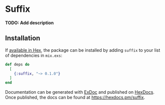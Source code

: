# Suffix

**TODO: Add description**

## Installation

If [available in Hex](https://hex.pm/docs/publish), the package can be installed
by adding `suffix` to your list of dependencies in `mix.exs`:

```elixir
def deps do
  [
    {:suffix, "~> 0.1.0"}
  ]
end
```

Documentation can be generated with [ExDoc](https://github.com/elixir-lang/ex_doc)
and published on [HexDocs](https://hexdocs.pm). Once published, the docs can
be found at <https://hexdocs.pm/suffix>.

